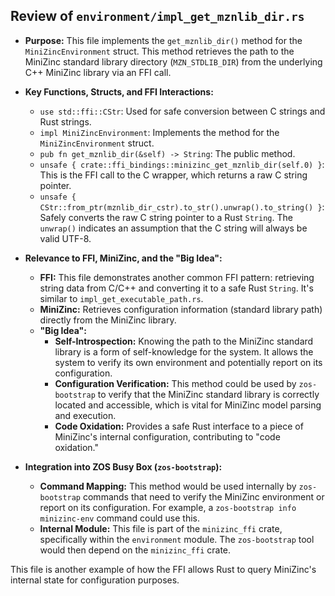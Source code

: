 ## Review of `environment/impl_get_mznlib_dir.rs`

*   **Purpose:** This file implements the `get_mznlib_dir()` method for the `MiniZincEnvironment` struct. This method retrieves the path to the MiniZinc standard library directory (`MZN_STDLIB_DIR`) from the underlying C++ MiniZinc library via an FFI call.
*   **Key Functions, Structs, and FFI Interactions:**
    *   `use std::ffi::CStr`: Used for safe conversion between C strings and Rust strings.
    *   `impl MiniZincEnvironment`: Implements the method for the `MiniZincEnvironment` struct.
    *   `pub fn get_mznlib_dir(&self) -> String`: The public method.
    *   `unsafe { crate::ffi_bindings::minizinc_get_mznlib_dir(self.0) }`: This is the FFI call to the C wrapper, which returns a raw C string pointer.
    *   `unsafe { CStr::from_ptr(mznlib_dir_cstr).to_str().unwrap().to_string() }`: Safely converts the raw C string pointer to a Rust `String`. The `unwrap()` indicates an assumption that the C string will always be valid UTF-8.
*   **Relevance to FFI, MiniZinc, and the "Big Idea":**
    *   **FFI:** This file demonstrates another common FFI pattern: retrieving string data from C/C++ and converting it to a safe Rust `String`. It's similar to `impl_get_executable_path.rs`.
    *   **MiniZinc:** Retrieves configuration information (standard library path) directly from the MiniZinc library.
    *   **"Big Idea":**
        *   **Self-Introspection:** Knowing the path to the MiniZinc standard library is a form of self-knowledge for the system. It allows the system to verify its own environment and potentially report on its configuration.
        *   **Configuration Verification:** This method could be used by `zos-bootstrap` to verify that the MiniZinc standard library is correctly located and accessible, which is vital for MiniZinc model parsing and execution.
        *   **Code Oxidation:** Provides a safe Rust interface to a piece of MiniZinc's internal configuration, contributing to "code oxidation."

*   **Integration into ZOS Busy Box (`zos-bootstrap`):**
    *   **Command Mapping:** This method would be used internally by `zos-bootstrap` commands that need to verify the MiniZinc environment or report on its configuration. For example, a `zos-bootstrap info minizinc-env` command could use this.
    *   **Internal Module:** This file is part of the `minizinc_ffi` crate, specifically within the `environment` module. The `zos-bootstrap` tool would then depend on the `minizinc_ffi` crate.

This file is another example of how the FFI allows Rust to query MiniZinc's internal state for configuration purposes.
